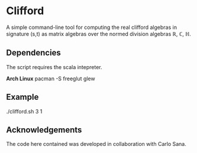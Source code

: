 # Clifford

A simple command-line tool for computing the real clifford algebras in signature (s,t) as matrix algebras over the normed division algebras ℝ, ℂ, ℍ.

## Dependencies
The script requires the scala intepreter.

**Arch Linux**
    pacman -S freeglut glew

## Example
./clifford.sh 3 1

## Acknowledgements
The code here contained was developed in collaboration with Carlo Sana.
